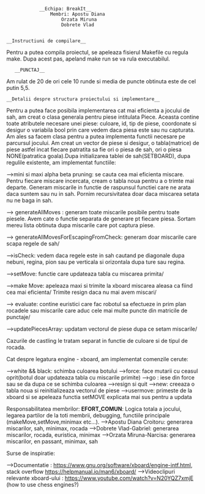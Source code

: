 				__Echipa: BreakIt__
					Membri: Apostu Diana
						Orzata Miruna
						Dobrete Vlad


	__Instructiuni de compilare__
Pentru a putea compila proiectul, se apeleaza fisierul Makefile cu regula make.
Dupa acest pas, apeland make run se va rula executabilul.

       __PUNCTAJ__
Am rulat de 20 de ori cele 10 runde si media de puncte obtinuta este de cel putin 5,5.

	__Detalii despre structura proiectului si implementare__
Pentru a putea face posibila implementarea cat mai eficienta a jocului de sah,
am creat o clasa generala pentru piese intitulata Piece. Aceasta contine toate
atributele necesare unei piese: culoare, id, tip de piese, coordonate
si desigur o variabila bool prin care vedem daca piesa este sau nu capturata.
Am ales sa facem clasa pentru a putea implementa functii necesare pe parcursul
jocului. Am creat un vector de piese si desigur, o tabla(matrice) de piese astfel
incat fiecare patratita sa fie ori o piesa de sah, ori o piesa NONE(patratica
goala).Dupa initializarea tablei de sah(SETBOARD), dupa regulile existente, am
implementat functiile:

-->mini si maxi alpha beta pruning: se cauta cea mai eficienta miscare.
Pentru fiecare miscare incercata, cream o tabla noua pentru a o trimte mai departe.
Generam miscarile in functie de raspunsul functiei care ne arata daca suntem sau nu
in sah.
Pornim recursivitatea doar daca miscarea setata nu ne baga in sah.

--> generateAllMoves : generam toate miscarile posibile pentru toate piesele. Avem cate o 
functie separata de generare pt fiecare piesa.
Sortam mereu lista obtinuta dupa miscarile care pot captura piese.

--> generateAllMovesForEscapingFromCheck: generam doar miscarile care scapa regele de sah/

-->isCheck: vedem daca regele este in sah cautand pe diagonale dupa nebuni, regina, pion sau
pe verticala si orizontala dupa ture sau regina.

-->setMove: functie care updateaza tabla cu miscarea primita/

-->make Move: apeleaza maxi si trimite la xboard miscarea aleasa ca fiind cea mai eficienta/
Trimite resign daca nu mai avem miscari/

--> evaluate: contine euristici care fac robotul sa efectueze in prim plan rocadele
sau miscarile care aduc cele mai multe puncte din matricile de punctaje/

-->updatePiecesArray: updatam vectorul de piese dupa ce setam miscarile/

Cazurile de castling le tratam separat in functie de culoare si de tipul de rocada.


Cat despre legatura engine - xboard, am implementat comenzile cerute:

-->white && black: schimba culoarea botului
-->force: face mutarii cu ceasul oprit(botul doar updateaza tabla cu miscarile primite)
-->go : iese din force sau se da dupa ce se schimba culoarea
-->resign si quit
-->new: creeaza o tabla noua si reinitializeaza vectorul de piese
-->usermove: primeste de la xboard si se apeleaza functia setMOVE explicata mai sus pentru
a updata

Responsabilitatea membrilor:
__EFORT_COMUN__: Logica totala a jocului, legarea partilor de la toti membrii, debugging,
functiile principale (makeMove,setMove,minimax etc...).
-->Apostu Diana Croitoru: generarea miscarilor, sah, minimax, rocada
-->Dobrete Vlad-Gabriel: generarea miscarilor, rocada, euristica, minimax
-->Orzata Miruna-Narcisa: generarea miscarilor, en passant, minimax, sah



Surse de inspiratie:

-->Documentatie : https://www.gnu.org/software/xboard/engine-intf.html, stack overflow
		  https://helpmanual.io/man6/xboard/
-->Videoclipuri relevante xboard-ului : https://www.youtube.com/watch?v=N20YQZ7xmjE
					(how to use chess engines?)
